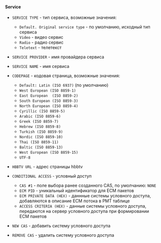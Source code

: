 #### Service

- `SERVICE TYPE` - тип сервиса, возможные значения:

  - `Default. Original service type` - по умолчанию, исходный тип сервиса
  - `Video` - видео сервис
  - `Radio` - радио сервис
  - `Teletext` - телетекст

- `SERVICE PROVIDER` - имя провайдера сервиса

- `SERVICE NAME` - имя сервиса

- `CODEPAGE` - кодовая страница, возможные значения:

  - `Default: Latin (ISO 6937)` (по умолчанию)
  - `West European (ISO 8859-1)`
  - `East European  (ISO 8859-2)`
  - `South European (ISO 8859-3)`
  - `North European (ISO 8859-4)`
  - `Cyrillic (ISO 8859-5)`
  - `Arabic (ISO 8859-6)`
  - `Greek (ISO 8859-7)`
  - `Hebrew (ISO 8859-8)`
  - `Turkish (ISO 8859-9)`
  - `Nordic (ISO 8859-10)`
  - `Thai (ISO 8859-11)`
  - `Baltic (ISO 8859-13)`
  - `West European (ISO 8859-15)`
  - `UTF-8`
  
- `HBBTV URL` - адрес страницы hbbtv

- `CONDITIONAL ACCESS` - условный доступ

  - `CAS #1` - поле выбора ранее созданного CAS, по умолчанию: `NONE`
  - `ECM PID` - уникальный идентификатор для ECM пакетов
  - `ECM PRIVATE DATA (HEX)` - даннные системы условного доступа, добавляются в описание ECM потока в PMT таблице
  - `ACCESS CRITERIA (HEX)` - данные системы условного доступа, передаются на сервер условного доступа при формировании ECM пакетов
  
- `NEW CAS` - добавить систему условного доступа

- `REMOVE CAS` - удалить систему условного доступа
